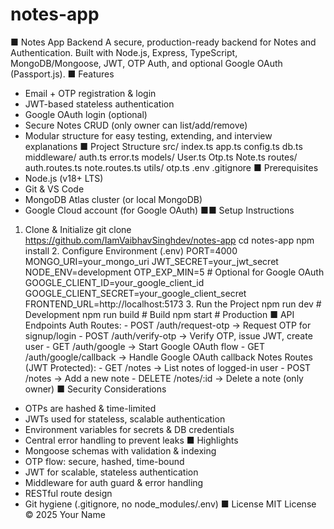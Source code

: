 # notes-app

■ Notes App Backend
A secure, production-ready backend for Notes and Authentication. Built with Node.js, Express,
TypeScript, MongoDB/Mongoose, JWT, OTP Auth, and optional Google OAuth (Passport.js).
■ Features
- Email + OTP registration & login
- JWT-based stateless authentication
- Google OAuth login (optional)
- Secure Notes CRUD (only owner can list/add/remove)
- Modular structure for easy testing, extending, and interview explanations
■ Project Structure
src/ index.ts app.ts config.ts db.ts middleware/ auth.ts error.ts models/ User.ts Otp.ts Note.ts routes/
auth.routes.ts note.routes.ts utils/ otp.ts .env .gitignore
■ Prerequisites
- Node.js (v18+ LTS)
- Git & VS Code
- MongoDB Atlas cluster (or local MongoDB)
- Google Cloud account (for Google OAuth)
■■ Setup Instructions
1. Clone & Initialize git clone https://github.com/IamVaibhavSinghdev/notes-app cd notes-app npm
install 2. Configure Environment (.env) PORT=4000 MONGO_URI=your_mongo_uri
JWT_SECRET=your_jwt_secret NODE_ENV=development OTP_EXP_MIN=5 # Optional for Google
OAuth GOOGLE_CLIENT_ID=your_google_client_id
GOOGLE_CLIENT_SECRET=your_google_client_secret FRONTEND_URL=http://localhost:5173 3.
Run the Project npm run dev # Development npm run build # Build npm start # Production
■ API Endpoints
Auth Routes: - POST /auth/request-otp → Request OTP for signup/login - POST /auth/verify-otp →
Verify OTP, issue JWT, create user - GET /auth/google → Start Google OAuth flow - GET
/auth/google/callback → Handle Google OAuth callback Notes Routes (JWT Protected): - GET /notes
→ List notes of logged-in user - POST /notes → Add a new note - DELETE /notes/:id → Delete a note
(only owner)
■ Security Considerations
- OTPs are hashed & time-limited
- JWTs used for stateless, scalable authentication
- Environment variables for secrets & DB credentials
- Central error handling to prevent leaks
■ Highlights
- Mongoose schemas with validation & indexing
- OTP flow: secure, hashed, time-bound
- JWT for scalable, stateless authentication
- Middleware for auth guard & error handling
- RESTful route design
- Git hygiene (.gitignore, no node_modules/.env)
■ License
MIT License © 2025 Your Name
